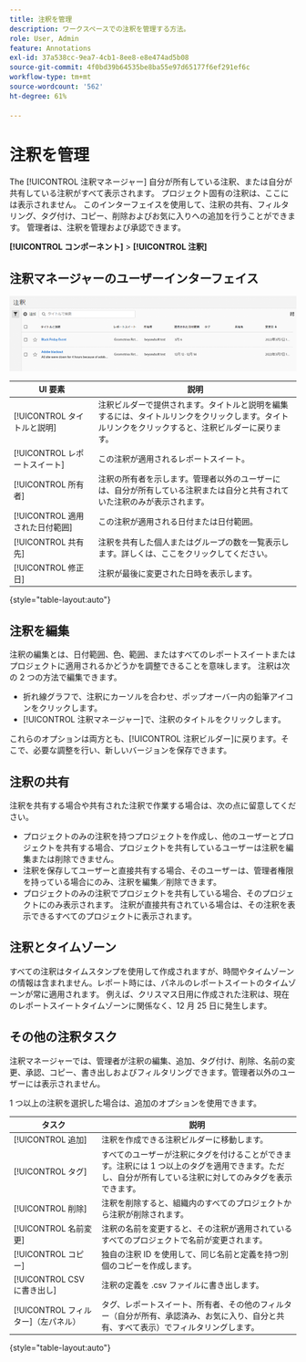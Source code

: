 ```yaml
---
title: 注釈を管理
description: ワークスペースでの注釈を管理する方法。
role: User, Admin
feature: Annotations
exl-id: 37a538cc-9ea7-4cb1-8ee8-e8e474ad5b08
source-git-commit: 4f0bd39b64535be8ba55e97d65177f6ef291ef6c
workflow-type: tm+mt
source-wordcount: '562'
ht-degree: 61%

---
```


# 注釈を管理

The [!UICONTROL 注釈マネージャー] 自分が所有している注釈、または自分が共有している注釈がすべて表示されます。 プロジェクト固有の注釈は、ここには表示されません。 このインターフェイスを使用して、注釈の共有、フィルタリング、タグ付け、コピー、削除およびお気に入りへの追加を行うことができます。 管理者は、注釈を管理および承認できます。

**[!UICONTROL コンポーネント]** > **[!UICONTROL 注釈]**

## 注釈マネージャーのユーザーインターフェイス

![](assets/annotation-mgr.png)

| UI 要素 | 説明 |
| --- | --- | 
| [!UICONTROL タイトルと説明] | 注釈ビルダーで提供されます。タイトルと説明を編集するには、タイトルリンクをクリックします。タイトルリンクをクリックすると、注釈ビルダーに戻ります。 |
| [!UICONTROL レポートスイート] | この注釈が適用されるレポートスイート。 |
| [!UICONTROL 所有者] | 注釈の所有者を示します。管理者以外のユーザーには、自分が所有している注釈または自分と共有されていた注釈のみが表示されます。 |
| [!UICONTROL 適用された日付範囲] | この注釈が適用される日付または日付範囲。 |
| [!UICONTROL 共有先] | 注釈を共有した個人またはグループの数を一覧表示します。詳しくは、ここをクリックしてください。 |
| [!UICONTROL 修正日] | 注釈が最後に変更された日時を表示します。 |

{style="table-layout:auto"}

## 注釈を編集

注釈の編集とは、日付範囲、色、範囲、またはすべてのレポートスイートまたはプロジェクトに適用されるかどうかを調整できることを意味します。 注釈は次の 2 つの方法で編集できます。

* 折れ線グラフで、注釈にカーソルを合わせ、ポップオーバー内の鉛筆アイコンをクリックします。
* [!UICONTROL 注釈マネージャー]で、注釈のタイトルをクリックします。

これらのオプションは両方とも、[!UICONTROL 注釈ビルダー]に戻ります。そこで、必要な調整を行い、新しいバージョンを保存できます。

## 注釈の共有

注釈を共有する場合や共有された注釈で作業する場合は、次の点に留意してください。

* プロジェクトのみの注釈を持つプロジェクトを作成し、他のユーザーとプロジェクトを共有する場合、プロジェクトを共有しているユーザーは注釈を編集または削除できません。
* 注釈を保存してユーザーと直接共有する場合、そのユーザーは、管理者権限を持っている場合にのみ、注釈を編集／削除できます。
* プロジェクトのみの注釈でプロジェクトを共有している場合、そのプロジェクトにのみ表示されます。 注釈が直接共有されている場合は、その注釈を表示できるすべてのプロジェクトに表示されます。

## 注釈とタイムゾーン

すべての注釈はタイムスタンプを使用して作成されますが、時間やタイムゾーンの情報は含まれません。レポート時には、パネルのレポートスイートのタイムゾーンが常に適用されます。 例えば、クリスマス日用に作成された注釈は、現在のレポートスイートタイムゾーンに関係なく、12 月 25 日に発生します。

## その他の注釈タスク

注釈マネージャーでは、管理者が注釈の編集、追加、タグ付け、削除、名前の変更、承認、コピー、書き出しおよびフィルタリングできます。管理者以外のユーザーには表示されません。

1 つ以上の注釈を選択した場合は、追加のオプションを使用できます。

| タスク | 説明 |
| --- | --- |
| [!UICONTROL 追加] | 注釈を作成できる注釈ビルダーに移動します。 |
| [!UICONTROL タグ] | すべてのユーザーが注釈にタグを付けることができます。注釈には 1 つ以上のタグを適用できます。ただし、自分が所有している注釈に対してのみタグを表示できます。 |
| [!UICONTROL 削除] | 注釈を削除すると、組織内のすべてのプロジェクトから注釈が削除されます。 |
| [!UICONTROL 名前変更] | 注釈の名前を変更すると、その注釈が適用されているすべてのプロジェクトで名前が変更されます。 |
| [!UICONTROL コピー] | 独自の注釈 ID を使用して、同じ名前と定義を持つ別個のコピーを作成します。 |
| [!UICONTROL CSV に書き出し] | 注釈の定義を .csv ファイルに書き出します。 |
| [!UICONTROL フィルター]（左パネル） | タグ、レポートスイート、所有者、その他のフィルター（自分が所有、承認済み、お気に入り、自分と共有、すべて表示）でフィルタリングします。 |

{style="table-layout:auto"}
